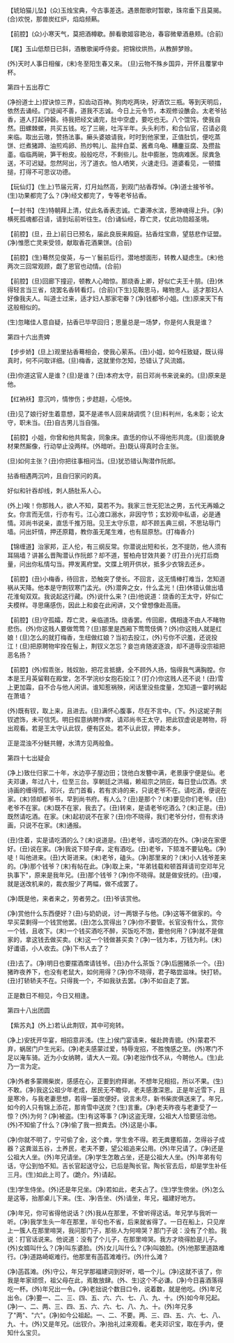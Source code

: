 <!-- { "loadSidebar": true } -->
【琥珀猫儿坠】(众)玉烛宝典，今古事差迭。遇景酣歌时暂歇，珠帘垂下且莫揭。(合)欢悦，那兽炭红炉，焰焰频爇。

【前腔】(众)小寒天气，莫把酒樽歇。醉看歌姬容艳冶，春容微晕酒悬颊。(合前)

【尾】玉山低颓日已斜，酒散歌阑呼侍妾。把锦纹烘热，从教醉梦赊。

(外)天时人事日相催，(末)冬至阳生春又来。
(旦)云物不殊乡国异，开怀且覆掌中杯。

第四十五出荐亡

(净扮道士上)捏诀惊三界，扣齿动百神。狗肉吃两块，好酒饮三瓶。等到天明后，依然去诵经。门徒闻不善，道我不志诚。今日上元令节，本观修设醮会。太老爷拈香，道人打起钟磬。待我把经文诵完，肚中空虚，要吃也无。八个馄饨，使我自然。田螺棘螺，共买五钱。吃了三碗，吐泻半年。头头利市，和合仙官，召请必竟来临。取出云璈，赞扬法事。癞头婆娘请我，时时到他家里，正值肚饥，便吃蒸饼、烂煮猪蹄、油煎鸡卵、热炒鸭儿、盐拌白菜、酱煮乌龟、糟鏖豆腐、及攒盐齑。临临两碗，笋干粉皮。般般吃尽，不剩些儿。肚中膨胀，饱病难医。尿粪急送，不可迟疑。忽然阿出，污了道衣。怕人哂笑，火速走归。道婆看见，一顿擂搥，打得不可思议功德。

【玩仙灯】(生上)节届元宵，灯月灿然高，到观门拈香荐悼。(净)道士接爷爷。(生)功果都完了么？(净)经文都完了，专等老爷拈香。

【一封书】(生)特朝拜上清，仗此名香表志诚。亡妻滞水滨，愿神魂得上升。(净)横死孤魂都召请，请到坛前听往生。(合)诵仙经，荐亡灵，仗此功勋超圣境。

【前腔】(旦，丑上)前日已预名，届此良辰来殿庭。拈香炷宝鼎，望慈悲作证盟。(净)惟愿亡灵来受领，献取香花酒果饼。(合前)

【前腔】(生)蓦然见俊英，与一丫鬟前后行。潜地想面形，转教人疑虑生。(末)他两次三回常观顾，觑了恩官也动情。(合前)

【前腔】(旦)回廊下撞迎，顿教人心暗惊。那烧香上卿，好似亡夫王十朋。(丑)休得轻言当三省，烧罢名香转看灯。(合前)(下生)见鞍思马，睹物思人。适才那妇人好像我夫人。叫道士过来，适才妇人那家宅眷？(净)钱都爷小姐。(生)原来天下有这般相似的。

(生)忽睹佳人意自疑，拈香已毕早回归；思量总是一场梦，你是何人我是谁？


第四十六出责婢

【步步娇】(旦上)观里拈香蓦相会，使我心萦系。(丑)小姐，如今枉致疑，既认得真时，何不问取详细。(旦)梅香，这就里你怎知，恐错认了风流婿。

(丑)你道这官人是谁？(旦)是谁？(丑)本府太守，前日邓尚书来说亲的。(旦)原来是他。

【红衲袄】意沉吟，情惨伤；步趑趄，心悒怏。

(丑)见了娘行好生着意想，莫不是递书人回来胡调慌？(旦)料判州，名未彰；论太守，职未当。(丑)自古男儿当自强。

【前腔】小姐，你曾和他共鸳衾，同象床。直恁的你认不得他形共庞。(旦)面貌身材果然厮像，行动举止没两样。(外暗听。丑)既认得真时合主张。

(旦)如何主张？(丑)你把往事相问当。(旦)犹恐错认陶潜作阮郎。

拈香相遇两沉吟，且自归家问的真。

好似和针吞却线，刺人肠肚系人心。

(外上)唉！你那贱人，欲人不知，莫若不为。我家三世无犯法之男，五代无再婚之女。你言而无信，行亦有亏。江心渡口溺水，非因守节；玄妙观中私语，必是通情。邓尚书说亲，直恁千推万阻。见王太守乐意，却不顾五典三纲，不思玷辱门墙。问出奸情，押还原籍，教你虽无尾生难，也有屈原愁。(打梅香介)

【锦缠道】治家邦，正人伦，有三纲反常。你潜说出短和长，怎不提防，他人须有耳隔墙？讲甚么晋陶潜认作阮郎？却不道，誓柏舟甘效共姜？(打丑介)光打后商量，问出你私情勾当。押发离府堂。文牒上明开供状，抵多少衣锦去还乡。

【前腔】(丑)小梅香，待回言，恐触突了使长。不回言，这无情棒打难当，怎知道祸从天降。他本是守荆钗寒门孟光。(外)潜奔之女，什么孟光！(丑)休错认做出墙花淮甸双双。我说起这行藏。(外)说什么来？(丑)他说道：烧香的王太守，好似亡夫模样。寻思痛感伤，因此上和妾在此闲讲，又个曾想像赴高唐。

【前腔】(旦)守孤孀，荐亡灵，亲临道场。烧香罢。传回廊，偶相逢不由人不睹物悲伤。(外)你这贱人要做莺莺？(旦)那里是西厢下莺莺伎俩？(外)你这贱人就是红娘！(旦)怎么的就打梅香，生纽做红娘？当初去投江，(外)亏你不识羞，还说投江！(旦)把原聘物牢拴在髻上，荆钗义怎忘？妾岂肯随波逐浪，却不道辱没宗祖把恶名扬？

【前腔】(外)假乖张，贱奴胎，把花言抵搪，全不顾外人扬，恼得我气满胸膛。你本是王月英留鞋在殿堂，怎不学浣纱女抱石投江？(打介)你这贱人还不说！(丑)雪上更加霜，自不合与他人闲讲。谁知惹祸殃，闲话里没些度量，怎知道一霎时祸起在萧墙？

(外)既有钗，取上来，且进去。(旦)满怀心腹事，尽在不言中。(下。外)这妮子荆钗遮饰，未可信凭。明日假意纳聘作席，请邓尚书王太守，把此钗虚说是聘物，将出观看。若是王太守认此钗，便有区处。若不认此钗，押赴本乡。

正是混浊不分鲢共鲤，水清方见两般鱼。


第四十七出疑会

(净上)致仕归家二十年，水边亭子屋边田；饶他白发簪中满，老景康宁便是仙。老夫邓谦，年过八十，位至三台。享朝廷之洪福，赖祖宗之阴庇，每日登山饮酒。求诗画的缠得慌，邓兴，去门首看，若有求诗的来，只说老爷不在。请吃酒，便说在家。(末)领却都爷书，早到尚书府。有人么？(丑)是那个？(末)要见你们老爷。(丑)老爷不在家。(末)既不在家，我去了。(丑)转来，是请老爷吃酒么？(末)正是。(丑)既然请吃酒。在家。(末)起初说不在家？(丑)你不晓得，我们老爷分付，但有求诗画，只说不在家。(末)通报。

(丑)住着，实是请吃酒的么？(末)说道是。(丑)老爷，请吃酒的在外。(净)说在家便好。(丑)说在家。(净)我说下颏子痒，定有酒吃。(丑)老爷，下颏准不要钻龟。(净)唗！叫他进来。(丑)大哥进来。(末)老爷，磕头。(净)那里来的？(末)小人钱爷差来的。(净)那个钱爷？(末)有帖在此。(净)取上来，"年弟钱载和顿首拜请司空邓年兄执事下"，原来是我年兄。(丑)那个钱爷？(净)你不晓得。就是做安抚的。(丑)嗄，就是送改机来的，裁衣服少了两幅，做不成罢了。

(净)既是他，来者来之，劳者劳之。(丑)爷该赏他。

(净)赏他什么东西便好？(丑)与奶奶说，讨一两银子与他。(净)这等不做家的。今早买菜剩得一个钱赏他罢。(丑)怎么赏得出？(净)你不要管。长官没有什么，赏你一个钱，且收下。(末)一个钱买酒吃不醉，买饭吃不饱，要他何用？(净)就不是做家的，拿这钱去做买卖。(末)这一个钱做甚买卖？(净)一钱为本，万钱为利。(末)好谶语，小人收去。(净)下书人去了？

(丑)去了。(净)明日也要摆酒席请钱爷。(丑)办什么茶饭？(净)后圈猪杀一个。(丑)猪昨夜养下，也没有老鼠大，如何用得？(净)你不晓得，君子略尝滋味。快打轿。(丑)打轿轿夫不在。只得我一个，不如我驮去罢。(净)不如自走了罢。

正是数日不相见，今日又相逢。

第四十八出团圆

【紫苏丸】(外上)若认此荆钗，其中可宛转。

(净上)安抚开华宴，相招意非浅。(生上)侯门宴请来，催赴跨青骢。(外)蒙君不弃，蜗居门户生光彩。(净)老夫感蒙过爱，特辱宠招，不胜愧感之至。(外)寒门不足以淹车骑。近为小女纳聘，请大人一观。(净)老拙作伐不从，今聘他人。(生)此乃一言为定。

(净)外者多蒙赐柴炭，感感在心，正要到府拜谢。不想年兄相招，所以不果。(生)不敢。(净)我这公祖少年老成，居民无不瞻仰，老夫感激深恩。正是年近雪下，且是寒冷，与我老妻思想，若得一篓炭便好。说言未尽，新书柴炭俱送来了。年兄，如今的人只有锦上添花，那肯雪中送炭？(生)言重。(净)老夫昨夜与老妻受了一惊？(外)为何？(净)被盗。(生)有这等事？(净)这盗无理，公祖大人恰要惩治他。(外)不知偷了什么？(净)偷了我一担粪去。(外)这是小事。

(净)你就不明了，宁可偷了金，这个粪，学生舍不得。若无粪壅稻苗，怎得谷子成器？这粪滋五谷，土养民，老夫不要，望公祖追来公用。(外)年兄请了。(净)还是公祖大人坐。(外)年兄请坐。(净)学生怎敢占坐，还是公祖大人坐。(外)年弟有句话，守公到怕不知。吉长官起送守公，已后是陶长官。陶长官去后，却是学生补任三月。(生)如此上司了。(跪介。外)请起。

(生)学生侍坐。(外)还是年兄坐。(净)若如此，老夫占了。(生)学生傍坐。(外)怎么是这等，抬那桌儿下来。(生、净)告坐、(外)请坐，年兄，福建好地方。

(净)年兄，你可省得他说话？(外)我从在那里，不曾听得这话。年兄学与我听一听。(净)我学生头一年在那里，半句也不省，后来就省得了。一日在船上，只见岸上一簇人在那里啼哭，我问那门子，那些人为何啼哭？那门子说：没有了个脸。我说：打官话说来。他说道：没有了个儿子，在那里啼哭。我方才晓得脸是儿子。(外)女婿叫什么？(净)叫东婆脸。(外)女儿叫什么？(净)叫娘脸。(外)他那里道路难行。(净)道路崎岖难行。他那里有菡萏滩难行。(外)什么滩？

(净)菡萏滩。(外)守公，年兄学那福建词到好听，唱一个儿。(净)这就不该了，你我是年家顽惯，祖父母在此，焉敢放肆。(外、生)这个不必谦。(净)今日喜酒落得吃一杯。(外)年兄出一令。(净)老拙说个数目口令，说着数，就是他吃。(外)年兄出令。(净)要一、二、三、四、五、六、六、七、八、九、十。(外)如今年兄起。(净)一、二、两、三、四、五、六、六、七、八、九、十。(外)年兄多了"两"、"六"。(净)如今公祖起。一、二、不要。两、三、四、五、六、七、八、九、十。(外)又是年兄。(出钗介。净)抬礼过来观看。老夫邓识宝，取在手内，便知什么宝贝。

